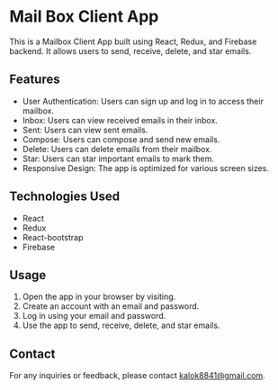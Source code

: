 # Mail Box Client App

This is a Mailbox Client App built using React, Redux, and Firebase backend. It allows users to send, receive, delete, and star emails.
##  Features

* User Authentication: Users can sign up and log in to access their mailbox.
* Inbox: Users can view received emails in their inbox.
* Sent: Users can view sent emails.
* Compose: Users can compose and send new emails.
* Delete: Users can delete emails from their mailbox.
* Star: Users can star important emails to mark them.
* Responsive Design: The app is optimized for various screen sizes.

 ## Technologies Used

* React
* Redux
* React-bootstrap
* Firebase

## Usage

1. Open the app in your browser by visiting.
2. Create an account with an email and password.
3. Log in using your email and password.
4. Use the app to send, receive, delete, and star emails.

## Contact
For any inquiries or feedback, please contact kalok8841@gmail.com.

